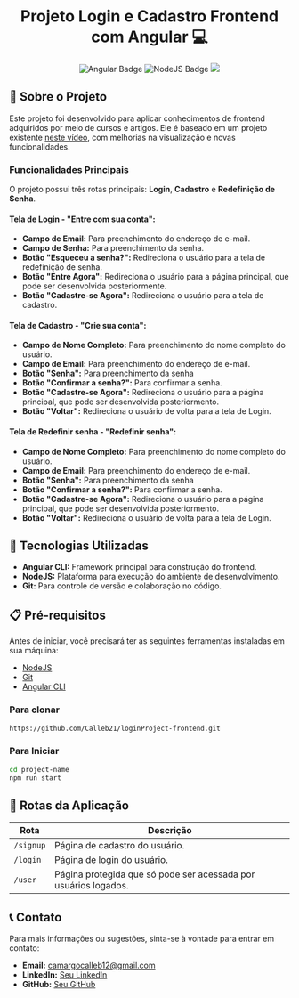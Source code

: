 <h1 align="center" style="font-weight: bold;">Projeto Login e Cadastro Frontend com Angular 💻</h1>

<p align="center">
  <img src="https://img.shields.io/badge/Angular-v12-red?style=for-the-badge&logo=angular" alt="Angular Badge"/>
  <img src="https://img.shields.io/badge/NodeJS-v16-green?style=for-the-badge&logo=node.js" alt="NodeJS Badge"/>
  <img src="https://img.shields.io/badge/License-MIT-blue?style=for-the-badge"/>
</p>

## 📌 Sobre o Projeto

Este projeto foi desenvolvido para aplicar conhecimentos de frontend adquiridos por meio de cursos e artigos. Ele é baseado em um projeto existente [neste vídeo](https://www.youtube.com/watch?v=6qbuuPM_de4), com melhorias na visualização e novas funcionalidades.

### Funcionalidades Principais

O projeto possui três rotas principais: **Login**, **Cadastro** e **Redefinição de Senha**.

#### Tela de Login - "Entre com sua conta":

- **Campo de Email:** Para preenchimento do endereço de e-mail.
- **Campo de Senha:** Para preenchimento da senha.
- **Botão "Esqueceu a senha?":** Redireciona o usuário para a tela de redefinição de senha.
- **Botão "Entre Agora":** Redireciona o usuário para a página principal, que pode ser desenvolvida posteriormente.
- **Botão "Cadastre-se Agora":** Redireciona o usuário para a tela de cadastro.

#### Tela de Cadastro - "Crie sua conta":

- **Campo de Nome Completo:** Para preenchimento do nome completo do usuário.
- **Campo de Email:** Para preenchimento do endereço de e-mail.
- **Botão "Senha":** Para preenchimento da senha
- **Botão "Confirmar a senha?":** Para confirmar a senha.
- **Botão "Cadastre-se Agora":** Redireciona o usuário para a página principal, que pode ser desenvolvida posteriormento.
- **Botão "Voltar":** Redireciona o usuário de volta para a tela de Login.

#### Tela de Redefinir senha - "Redefinir senha":

- **Campo de Nome Completo:** Para preenchimento do nome completo do usuário.
- **Campo de Email:** Para preenchimento do endereço de e-mail.
- **Botão "Senha":** Para preenchimento da senha
- **Botão "Confirmar a senha?":** Para confirmar a senha.
- **Botão "Cadastre-se Agora":** Redireciona o usuário para a página principal, que pode ser desenvolvida posteriormento.
- **Botão "Voltar":** Redireciona o usuário de volta para a tela de Login.

## 🚀 Tecnologias Utilizadas

- **Angular CLI:** Framework principal para construção do frontend.
- **NodeJS:** Plataforma para execução do ambiente de desenvolvimento.
- **Git:** Para controle de versão e colaboração no código.

## 📋 Pré-requisitos

Antes de iniciar, você precisará ter as seguintes ferramentas instaladas em sua máquina:

- [NodeJS](https://nodejs.org/)
- [Git](https://git-scm.com/)
- [Angular CLI](https://angular.io/cli)

<h3>Para clonar</h3>

```bash
https://github.com/Calleb21/loginProject-frontend.git
```

<h3>Para Iniciar</h3>

```bash
cd project-name
npm run start
```

## 📍 Rotas da Aplicação

| Rota    | Descrição                                                    |
|---------|--------------------------------------------------------------|
| `/signup` | Página de cadastro do usuário.                              |
| `/login`  | Página de login do usuário.                                 |
| `/user`   | Página protegida que só pode ser acessada por usuários logados. |

## 📞 Contato

Para mais informações ou sugestões, sinta-se à vontade para entrar em contato:

- **Email:** camargocalleb12@gmail.com
- **LinkedIn:** [Seu LinkedIn](linkedin.com/in/calleb-camargo-682321237)
- **GitHub:** [Seu GitHub](github.com/Calleb21)